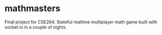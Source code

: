 # mathmasters
Final project for CSE264. Stateful realtime multiplayer math game built with socket.io in a couple of nights.
